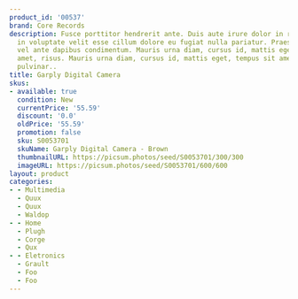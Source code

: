 ```yaml
---
product_id: '00537'
brand: Core Records
description: Fusce porttitor hendrerit ante. Duis aute irure dolor in reprehenderit
  in voluptate velit esse cillum dolore eu fugiat nulla pariatur. Praesent et pede
  vel ante dapibus condimentum. Mauris urna diam, cursus id, mattis eget, tempus sit
  amet, risus. Mauris urna diam, cursus id, mattis eget, tempus sit amet, risus. Fusce
  pulvinar..
title: Garply Digital Camera
skus:
- available: true
  condition: New
  currentPrice: '55.59'
  discount: '0.0'
  oldPrice: '55.59'
  promotion: false
  sku: S0053701
  skuName: Garply Digital Camera - Brown
  thumbnailURL: https://picsum.photos/seed/S0053701/300/300
  imageURL: https://picsum.photos/seed/S0053701/600/600
layout: product
categories:
- - Multimedia
  - Quux
  - Quux
  - Waldop
- - Home
  - Plugh
  - Corge
  - Qux
- - Eletronics
  - Grault
  - Foo
  - Foo
---
```

